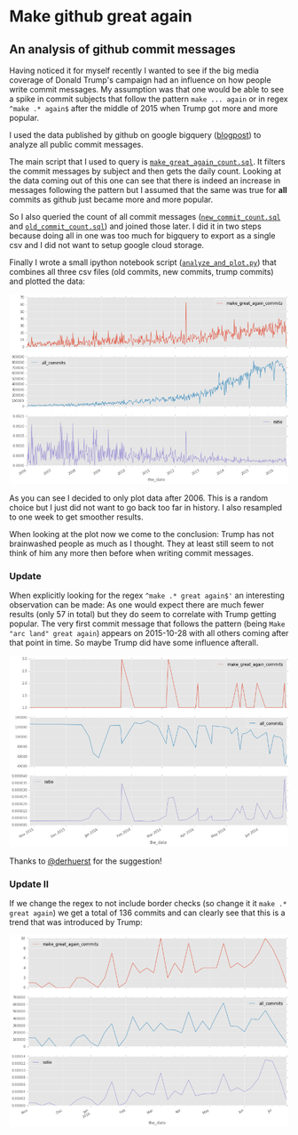 # Make github great again
## An analysis of github commit messages

Having noticed it for myself recently I wanted to see if the big media coverage of Donald Trump's campaign had an influence on how people write commit messages. My assumption was that one would be able to see a spike in commit subjects that follow the pattern `make ... again` or in regex `^make .* again$` after the middle of 2015 when Trump got more and more popular.

I used the data published by github on google bigquery ([blogpost](https://github.com/blog/2201-making-open-source-data-more-available)) to analyze all public commit messages.

The main script that I used to query is [`make_great_again_count.sql`](/make_great_again_count.sql). It filters the commit messages by subject and then gets the daily count. Looking at the data coming out of this one can see that there is indeed an increase in messages following the pattern but I assumed that the same was true for **all** commits as github just became more and more popular.

So I also queried the count of all commit messages ([`new_commit_count.sql`](/new_commit_count.sql) and [`old_commit_count.sql`](/old_commit_count.sql)) and joined those later. I did it in two steps because doing all in one was too much for bigquery to export as a single csv and I did not want to setup google cloud storage.

Finally I wrote a small ipython notebook script ([`analyze_and_plot.py`](/analyze_and_plot.py)) that combines all three csv files (old commits, new commits, trump commits) and plotted the data:

![Plot of the data](/plot.png?raw=true)

As you can see I decided to only plot data after 2006. This is a random choice but I just did not want to go back too far in history. I also resampled to one week to get smoother results.

When looking at the plot now we come to the conclusion: Trump has not brainwashed people as much as I thought. They at least still seem to not think of him any more then before when writing commit messages.


### Update
When explicitly looking for the regex `^make .* great again$'` an interesting observation can be made: As one would expect there are much fewer results (only 57 in total) but they do seem to correlate with Trump getting popular. The very first commit message that follows the pattern (being `Make "arc land" great again`) appears on 2015-10-28 with all others coming after that point in time. So maybe Trump did have some influence afterall.

![Plot of the make great again data](/plot_great_again.png?raw=true)

Thanks to [@derhuerst](https://github.com/derhuerst) for the suggestion!

### Update II
If we change the regex to not include border checks (so change it it `make .* great again`) we get a total of 136 commits and can clearly see that this is a trend that was introduced by Trump:

![Plot of the make great again data without border conidtions](/plot_without_borders.png?raw=true)
